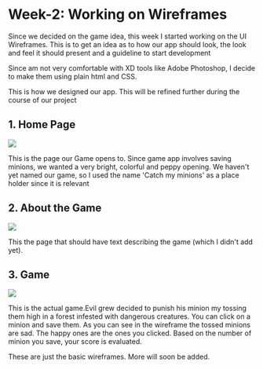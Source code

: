# Week-2: Working on Wireframes

Since we decided on the game idea, this week I started working on the UI Wireframes. This is to get an idea as to how our app should look, the look and feel it should present and a guideline to start development

Since am not very comfortable with XD tools like Adobe Photoshop, I decide to make them using plain html and CSS.

This is how we designed our app. This will be refined further during the course of our project
## 1. Home Page
![](https://github.com/nguyensjsu/cmpe202-minions/blob/master/Wireframes/Home-Page.png)

This is the page our Game opens to. Since game app involves saving minions, we wanted a very bright, colorful and peppy opening. We haven't yet named our game, so I used the name 'Catch my minions' as a place holder since it is relevant

## 2. About the Game
![](https://github.com/nguyensjsu/cmpe202-minions/blob/master/Wireframes/About-Game.png)

This the page that should have text describing the game (which I didn't add yet). 
 
## 3. Game
![](https://github.com/nguyensjsu/cmpe202-minions/blob/master/Wireframes/game.png)

This is the actual game.Evil grew decided to punish his minion my tossing them high in a forest infested with dangerous creatures. You can click on a minion and save them. As you can see in the wireframe the tossed minions are sad. The happy ones are the ones you clicked. Based on the number of minion you save, your score is evaluated.

These are just the basic wireframes. More will soon be added.
